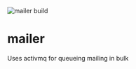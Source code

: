 ![mailer build](https://github.com/sourabhsmf/mailer/workflows/mailer%20build/badge.svg)
# mailer
Uses activmq for queueing mailing in bulk
